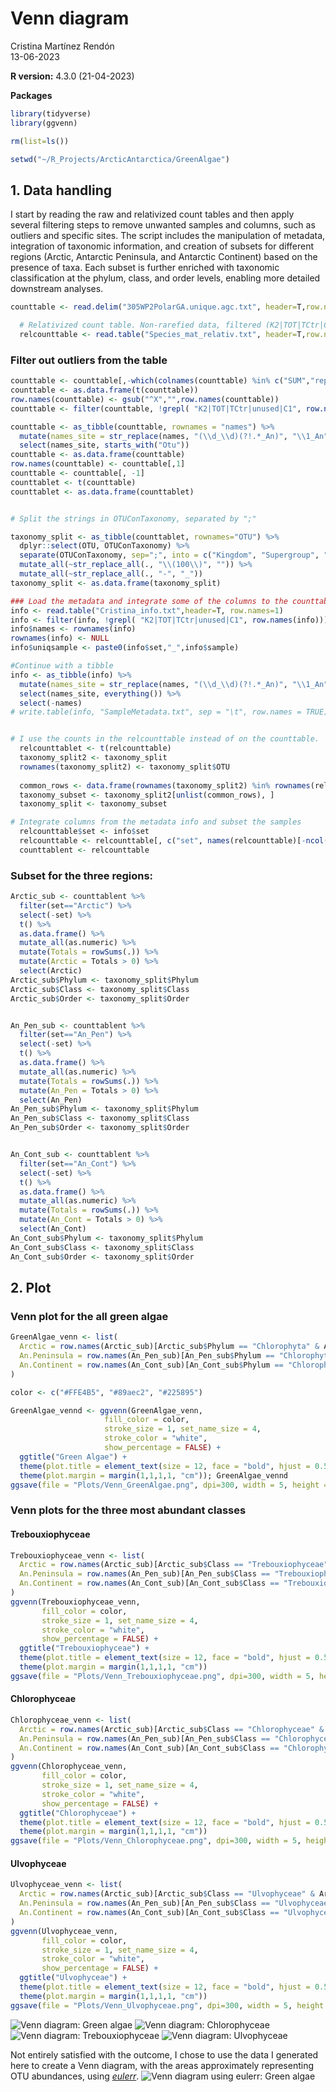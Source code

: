 # Venn diagram


Cristina Martínez Rendón  
13-06-2023

**R version:** 4.3.0 (21-04-2023)

**Packages**

``` r
library(tidyverse)
library(ggvenn)

rm(list=ls())

setwd("~/R_Projects/ArcticAntarctica/GreenAlgae")
```

## 1. Data handling 
I start by reading the raw and relativized count tables and then apply several filtering steps to remove unwanted samples and columns, such as outliers and specific sites. The script includes the manipulation of metadata, integration of taxonomic information, and creation of subsets for different regions (Arctic, Antarctic Peninsula, and Antarctic Continent) based on the presence of taxa. Each subset is further enriched with taxonomic classification at the phylum, class, and order levels, enabling more detailed downstream analyses.
``` r
counttable <- read.delim("305WP2PolarGA.unique.agc.txt", header=T,row.names = 1)  # Raw count table

  # Relativized count table. Non-rarefied data, filtered (K2|TOT|TCtr|C1 sites), deleted OTUs that col.summed=0, or those present in =< 3 samples. I need both tables, this one does not have the taxonomy column. This table I produced in the NMDS script.
  relcounttable <- read.table("Species_mat_relativ.txt", header=T,row.names = 1) 
```

### Filter out outliers from the table
``` r
counttable <- counttable[,-which(colnames(counttable) %in% c("SUM","repSeqName","repSeq","mock_community"))]
counttable <- as.data.frame(t(counttable))
row.names(counttable) <- gsub("^X","",row.names(counttable))
counttable <- filter(counttable, !grepl( "K2|TOT|TCtr|unused|C1", row.names(counttable))) 

counttable <- as_tibble(counttable, rownames = "names") %>%
  mutate(names_site = str_replace(names, "(\\d_\\d)(?!.*_An)", "\\1_An")) %>% 
  select(names_site, starts_with("Otu"))
counttable <- as.data.frame(counttable)
row.names(counttable) <- counttable[,1]
counttable <- counttable[, -1]
counttablet <- t(counttable)
counttablet <- as.data.frame(counttablet)


# Split the strings in OTUConTaxonomy, separated by ";"

taxonomy_split <- as_tibble(counttablet, rownames="OTU") %>% 
  dplyr::select(OTU, OTUConTaxonomy) %>% 
  separate(OTUConTaxonomy, sep=";", into = c("Kingdom", "Supergroup", "Phylum", "Class", "Order", "Family", "Genus", "Sp.")) %>% 
  mutate_all(~str_replace_all(., "\\(100\\)", "")) %>% 
  mutate_all(~str_replace_all(., "-", "_"))
taxonomy_split <- as.data.frame(taxonomy_split)
``` 
``` r
### Load the metadata and integrate some of the columns to the counttable
info <- read.table("Cristina_info.txt",header=T, row.names=1)
info <- filter(info, !grepl( "K2|TOT|TCtr|unused|C1", row.names(info)))
info$names <- rownames(info)
rownames(info) <- NULL
info$uniqsample <- paste0(info$set,"_",info$sample)

#Continue with a tibble
info <- as_tibble(info) %>%
  mutate(names_site = str_replace(names, "(\\d_\\d)(?!.*_An)", "\\1_An")) %>% 
  select(names_site, everything()) %>% 
  select(-names)
# write.table(info, "SampleMetadata.txt", sep = "\t", row.names = TRUE)


# I use the counts in the relcounttable instead of on the counttable. 
  relcounttablet <- t(relcounttable)    
  taxonomy_split2 <- taxonomy_split
  rownames(taxonomy_split2) <- taxonomy_split$OTU 
            
  common_rows <- data.frame(rownames(taxonomy_split2) %in% rownames(relcounttablet))
  taxonomy_subset <- taxonomy_split2[unlist(common_rows), ]
  taxonomy_split <- taxonomy_subset

# Integrate columns from the metadata info and subset the samples
  relcounttable$set <- info$set
  relcounttable <- relcounttable[, c("set", names(relcounttable)[-ncol(relcounttable)])]
  counttablent <- relcounttable
``` 

### Subset for the three regions:
``` r
Arctic_sub <- counttablent %>% 
  filter(set=="Arctic") %>% 
  select(-set) %>% 
  t() %>%
  as.data.frame() %>% 
  mutate_all(as.numeric) %>% 
  mutate(Totals = rowSums(.)) %>% 
  mutate(Arctic = Totals > 0) %>%
  select(Arctic)
Arctic_sub$Phylum <- taxonomy_split$Phylum
Arctic_sub$Class <- taxonomy_split$Class
Arctic_sub$Order <- taxonomy_split$Order


An_Pen_sub <- counttablent %>% 
  filter(set=="An_Pen") %>% 
  select(-set) %>% 
  t() %>%
  as.data.frame() %>% 
  mutate_all(as.numeric) %>% 
  mutate(Totals = rowSums(.)) %>% 
  mutate(An_Pen = Totals > 0) %>%
  select(An_Pen)
An_Pen_sub$Phylum <- taxonomy_split$Phylum
An_Pen_sub$Class <- taxonomy_split$Class
An_Pen_sub$Order <- taxonomy_split$Order


An_Cont_sub <- counttablent %>% 
  filter(set=="An_Cont") %>% 
  select(-set) %>% 
  t() %>%
  as.data.frame() %>% 
  mutate_all(as.numeric) %>% 
  mutate(Totals = rowSums(.)) %>% 
  mutate(An_Cont = Totals > 0) %>%
  select(An_Cont)
An_Cont_sub$Phylum <- taxonomy_split$Phylum
An_Cont_sub$Class <- taxonomy_split$Class
An_Cont_sub$Order <- taxonomy_split$Order
``` 


## 2. Plot

### Venn plot for the all green algae
``` r
GreenAlgae_venn <- list(
  Arctic = row.names(Arctic_sub)[Arctic_sub$Phylum == "Chlorophyta" & Arctic_sub$Arctic == TRUE],
  An.Peninsula = row.names(An_Pen_sub)[An_Pen_sub$Phylum == "Chlorophyta" & An_Pen_sub$An_Pen == TRUE],
  An.Continent = row.names(An_Cont_sub)[An_Cont_sub$Phylum == "Chlorophyta" & An_Cont_sub$An_Cont == TRUE]
)

color <- c("#FFE4B5", "#89aec2", "#225895")

GreenAlgae_vennd <- ggvenn(GreenAlgae_venn,
                     fill_color = color,
                     stroke_size = 1, set_name_size = 4,
                     stroke_color = "white",
                     show_percentage = FALSE) +
  ggtitle("Green Algae") +
  theme(plot.title = element_text(size = 12, face = "bold", hjust = 0.5)) +
  theme(plot.margin = margin(1,1,1,1, "cm")); GreenAlgae_vennd
ggsave(file = "Plots/Venn_GreenAlgae.png", dpi=300, width = 5, height = 5)

``` 
### Venn plots for the three most abundant classes

#### Trebouxiophyceae
``` r
Trebouxiophyceae_venn <- list(
  Arctic = row.names(Arctic_sub)[Arctic_sub$Class == "Trebouxiophyceae" & Arctic_sub$Arctic == TRUE],
  An.Peninsula = row.names(An_Pen_sub)[An_Pen_sub$Class == "Trebouxiophyceae" & An_Pen_sub$An_Pen == TRUE],
  An.Continent = row.names(An_Cont_sub)[An_Cont_sub$Class == "Trebouxiophyceae" & An_Cont_sub$An_Cont == TRUE]
)
ggvenn(Trebouxiophyceae_venn,
       fill_color = color,
       stroke_size = 1, set_name_size = 4,
       stroke_color = "white",
       show_percentage = FALSE) +
  ggtitle("Trebouxiophyceae") +
  theme(plot.title = element_text(size = 12, face = "bold", hjust = 0.5)) +
  theme(plot.margin = margin(1,1,1,1, "cm"))
ggsave(file = "Plots/Venn_Trebouxiophyceae.png", dpi=300, width = 5, height = 5)
``` 

#### Chlorophyceae
``` r
Chlorophyceae_venn <- list(
  Arctic = row.names(Arctic_sub)[Arctic_sub$Class == "Chlorophyceae" & Arctic_sub$Arctic == TRUE],
  An.Peninsula = row.names(An_Pen_sub)[An_Pen_sub$Class == "Chlorophyceae" & An_Pen_sub$An_Pen == TRUE],
  An.Continent = row.names(An_Cont_sub)[An_Cont_sub$Class == "Chlorophyceae" & An_Cont_sub$An_Cont == TRUE]
)
ggvenn(Chlorophyceae_venn,
       fill_color = color,
       stroke_size = 1, set_name_size = 4,
       stroke_color = "white",
       show_percentage = FALSE) +
  ggtitle("Chlorophyceae") +
  theme(plot.title = element_text(size = 12, face = "bold", hjust = 0.5)) +
  theme(plot.margin = margin(1,1,1,1, "cm"))
ggsave(file = "Plots/Venn_Chlorophyceae.png", dpi=300, width = 5, height = 5)
``` 

#### Ulvophyceae
``` r
Ulvophyceae_venn <- list(
  Arctic = row.names(Arctic_sub)[Arctic_sub$Class == "Ulvophyceae" & Arctic_sub$Arctic == TRUE],
  An.Peninsula = row.names(An_Pen_sub)[An_Pen_sub$Class == "Ulvophyceae" & An_Pen_sub$An_Pen == TRUE],
  An.Continent = row.names(An_Cont_sub)[An_Cont_sub$Class == "Ulvophyceae" & An_Cont_sub$An_Cont == TRUE]
)
ggvenn(Ulvophyceae_venn,
       fill_color = color,
       stroke_size = 1, set_name_size = 4,
       stroke_color = "white",
       show_percentage = FALSE) +
  ggtitle("Ulvophyceae") +
  theme(plot.title = element_text(size = 12, face = "bold", hjust = 0.5)) +
  theme(plot.margin = margin(1,1,1,1, "cm"))
ggsave(file = "Plots/Venn_Ulvophyceae.png", dpi=300, width = 5, height = 5)
```

![Venn diagram: Green algae](../4_Figures/Venn_GreenAlgae.png) 
![Venn diagram: Chlorophyceae](../4_Figures/Venn_Chlorophyceae.png) 
![Venn diagram: Trebouxiophyceae](../4_Figures/Venn_Trebouxiophyceae.png) 
![Venn diagram: Ulvophyceae](../4_Figures/Venn_Ulvophyceae.png) 

Not entirely satisfied with the outcome, I chose to use the data I generated here to create a Venn diagram, with the areas approximately representing OTU abundances, using [*eulerr*](https://eulerr.co/). 
![Venn diagram using eulerr: Green algae](../4_Figures/GreenAlgae_euler.png)

